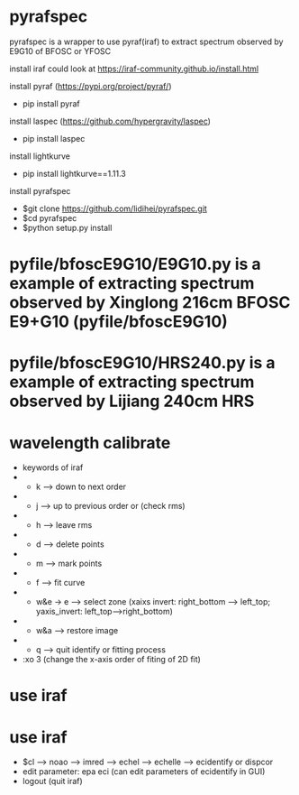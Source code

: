 # pyrafspec

pyrafspec is a wrapper to use pyraf(iraf) to extract spectrum observed by E9G10 of BFOSC or YFOSC

install iraf could look at https://iraf-community.github.io/install.html

install pyraf (https://pypi.org/project/pyraf/)
- pip install pyraf

install laspec (https://github.com/hypergravity/laspec)
- pip install laspec

install lightkurve
- pip install lightkurve==1.11.3

install pyrafspec
- $git clone https://github.com/lidihei/pyrafspec.git
- $cd pyrafspec
- $python setup.py install

# pyfile/bfoscE9G10/E9G10.py is a example of extracting spectrum observed by Xinglong 216cm BFOSC E9+G10 (pyfile/bfoscE9G10)
# pyfile/bfoscE9G10/HRS240.py is a example of extracting spectrum observed by Lijiang 240cm HRS

# wavelength calibrate
- keywords of iraf
- - k --> down to next order 
- - j --> up to previous order or (check rms)
- - h --> leave rms
- - d --> delete points
- - m --> mark points
- - f --> fit curve
- - w&e -> e --> select zone (xaixs invert: right_bottom --> left_top; yaxis_invert: left_top-->right_bottom)
- - w&a --> restore image
- - q --> quit identify or fitting process
- :xo 3 (change the x-axis order of fiting of 2D fit)

# use iraf
# use iraf
- $cl --> noao --> imred --> echel --> echelle --> ecidentify or dispcor
- edit parameter: epa eci  (can edit parameters of ecidentify in GUI)
- logout (quit iraf)
